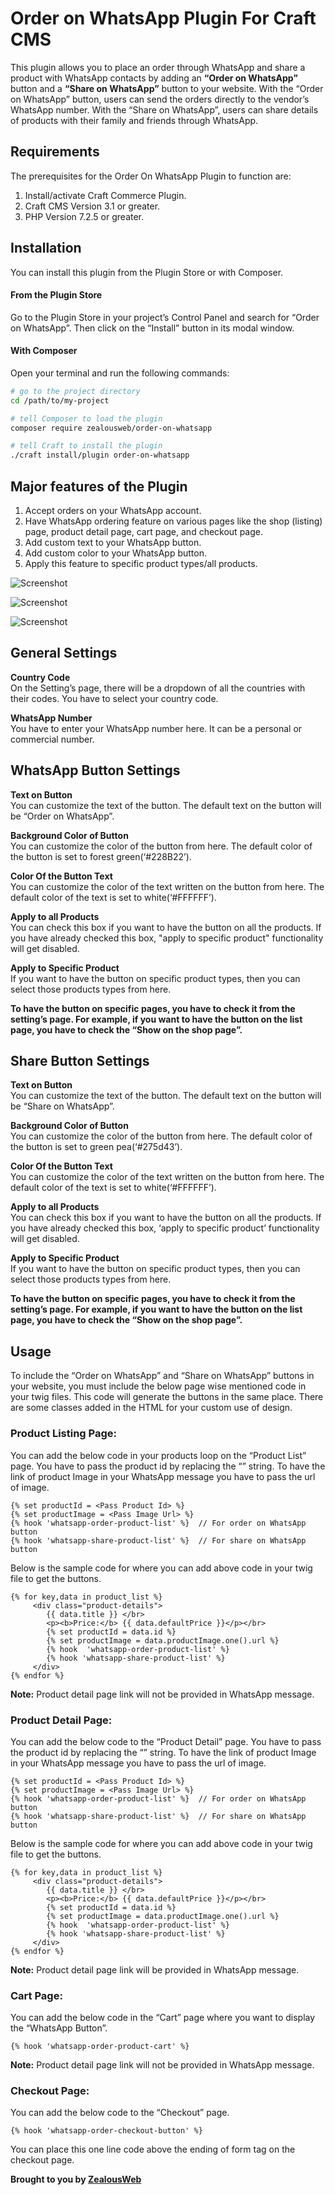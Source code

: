 # Order on WhatsApp Plugin For Craft CMS 

This plugin allows you to place an order through WhatsApp and share a product with WhatsApp contacts by adding an **“Order on WhatsApp”** button and a **“Share on WhatsApp”** button to your website.
With the “Order on WhatsApp” button, users can send the orders directly to the vendor’s WhatsApp number. 
With the “Share on WhatsApp”, users can share details of products with their family and friends through WhatsApp.


## Requirements

The prerequisites for the Order On WhatsApp Plugin to function are: 

1. Install/activate Craft Commerce Plugin.
2. Craft CMS  Version 3.1 or greater.
3. PHP Version 7.2.5 or greater.

## Installation

You can install this plugin from the Plugin Store or with Composer.

#### From the Plugin Store

Go to the Plugin Store in your project’s Control Panel and search for “Order on WhatsApp”. Then click on the “Install” button in its modal window.

#### With Composer

Open your terminal and run the following commands:

```bash
# go to the project directory
cd /path/to/my-project

# tell Composer to load the plugin
composer require zealousweb/order-on-whatsapp

# tell Craft to install the plugin
./craft install/plugin order-on-whatsapp
```

## Major features of the Plugin

1. Accept orders on your WhatsApp account.
2. Have WhatsApp ordering feature on various pages like the shop (listing) page, product detail page, cart page, and checkout page. 
3. Add custom text to your WhatsApp button.
4. Add custom color to your WhatsApp button.
5. Apply this feature to specific product types/all products.


![Screenshot](screenshots/screenshot-1.png)


![Screenshot](screenshots/screenshot-2.png)


![Screenshot](screenshots/screenshot-3.png)

## General Settings

 **Country Code**   
On the Setting’s page, there will be a dropdown of all the countries with their codes. You have to select your country code.

**WhatsApp Number**    
You have to enter your WhatsApp number here. It can be a personal or commercial number.

## WhatsApp Button Settings

**Text on Button**  
You can customize the text of the button. The default text on the button will be “Order on WhatsApp”.

**Background Color of Button**  
You can customize the color of the button from here. The default color of the button is set to forest green(‘#228B22’).

**Color Of the Button Text**  
You can customize the color of the text written on the button from here. The default color of the text is set to white(‘#FFFFFF’).

**Apply to all Products**  
You can check this box if you want to have the button on all the products. If you have already checked this box, "apply to specific product" functionality will get disabled.

**Apply to Specific Product**  
If you want to have the button on specific product types, then you can select those products types from here.

**To have the button on specific pages, you have to check it from the setting’s page. For example, if you want to have the button on the list page, you have to check the “Show on the shop page”.**

## Share Button Settings

**Text on Button**  
You can customize the text of the button. The default text on the button will be “Share on WhatsApp”.

**Background Color of Button**  
You can customize the color of the button from here. The default color of the button is set to green pea(‘#275d43’).

**Color Of the Button Text**  
You can customize the color of the text written on the button from here. The default color of the text is set to  white(‘#FFFFFF’).

**Apply to all Products**  
You can check this box if you want to have the button on all the products. If you have already checked this box, ‘apply to specific product’ functionality will get disabled.

**Apply to Specific Product**  
If you want to have the button on specific product types, then you can select those products types from here.

**To have the button on specific pages, you have to check it from the setting’s page. For example, if you want to have the button on the list page, you have to check the “Show on the shop page”.**

## Usage

To include the “Order on WhatsApp” and “Share on WhatsApp” buttons in your website, you must include the below page wise mentioned code in your twig files. This code will generate the buttons in the same place. There are some classes added in the HTML for your custom use of design.

### Product Listing Page:
You can add the below code in your products loop on the “Product List” page. 
You have to pass the product id by replacing the “<Pass Product Id>” string. 
To have the link of product Image in your WhatsApp message you have to pass the url of image.

```twig
{% set productId = <Pass Product Id> %}
{% set productImage = <Pass Image Url> %}
{% hook 'whatsapp-order-product-list' %}  // For order on WhatsApp button
{% hook 'whatsapp-share-product-list' %}  // For share on WhatsApp button
```
Below is the sample code for where you can add  above code in your twig file to get the buttons.
```twig
{% for key,data in product_list %}
     <div class="product-details">
        {{ data.title }} </br>
        <p><b>Price:</b> {{ data.defaultPrice }}</p></br>
        {% set productId = data.id %}
        {% set productImage = data.productImage.one().url %}
        {% hook  'whatsapp-order-product-list' %}
        {% hook 'whatsapp-share-product-list' %}
     </div>
{% endfor %}
```
**Note:** Product detail page link will not be provided in WhatsApp message.
### Product Detail Page:
You can add the below code to the “Product Detail” page.
You have to pass the product id by replacing the “<Pass Product Id>” string.
To have the link of product Image in your WhatsApp message you have to pass the url of image.
```twig
{% set productId = <Pass Product Id> %}
{% set productImage = <Pass Image Url> %}
{% hook 'whatsapp-order-product-list' %}  // For order on WhatsApp button
{% hook 'whatsapp-share-product-list' %}  // For share on WhatsApp button
```
Below is the sample code for where you can add  above code in your twig file to get the buttons.
```twig
{% for key,data in product_list %}
     <div class="product-details">
        {{ data.title }} </br>
        <p><b>Price:</b> {{ data.defaultPrice }}</p></br>
        {% set productId = data.id %}
        {% set productImage = data.productImage.one().url %}
        {% hook  'whatsapp-order-product-list' %}
        {% hook 'whatsapp-share-product-list' %}
     </div>
{% endfor %}
```
**Note:** Product detail page link will  be provided in WhatsApp message.
### Cart Page:
You can add the below code in the “Cart” page where you want to display the “WhatsApp Button”.
```twig
{% hook 'whatsapp-order-product-cart' %}
```
**Note:** Product detail page link will not be provided in WhatsApp message.
### Checkout Page:
You can add the below code to the “Checkout” page. 
```twig
{% hook 'whatsapp-order-checkout-button' %}
```
You can place this one line code above the ending of form tag on the checkout page.




__Brought to you by [ZealousWeb](https://www.zealousweb.com)__
